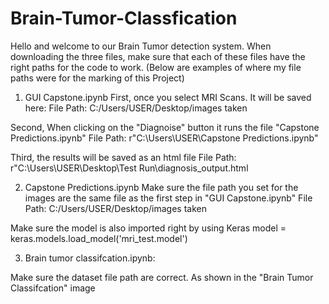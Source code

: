 # Brain-Tumor-Classfication

Hello and welcome to our Brain Tumor detection system.
When downloading the three files, make sure that each of these files have the right paths for the code to work.
(Below are examples of where my file paths were for the marking of this Project)

1) GUI Capstone.ipynb 
  First, once you select MRI Scans. It will be saved here:
File Path: C:/Users/USER/Desktop/images taken

  Second, When clicking on the "Diagnoise" button it runs the file "Capstone Predictions.ipynb"
File Path: r"C:\Users\USER\Capstone Predictions.ipynb"

  Third, the results will be saved as an html file
File Path: r"C:\Users\USER\Desktop\Test Run\diagnosis_output.html

2) Capstone Predictions.ipynb
Make sure the file path you set for the images are the same file as the first step in "GUI Capstone.ipynb"
File Path: C:/Users/USER/Desktop/images taken

Make sure the model is also imported right by using Keras 
model = keras.models.load_model('mri_test.model')

3) Brain tumor classifcation.ipynb:

Make sure the dataset file path are correct. As shown in the "Brain Tumor Classifcation" image
